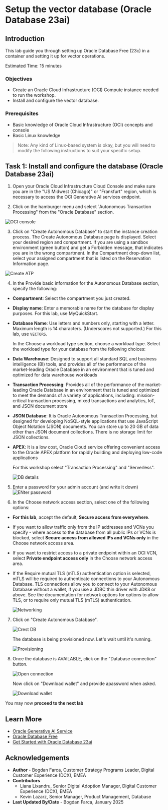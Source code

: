 # Setup the vector database (Oracle Database 23ai)

## Introduction

This lab guide you through setting up Oracle Database Free (23c) in a container and setting it up for vector operations.

Estimated Time: 15 minutes

### Objectives

* Create an Oracle Cloud Infrastructure (OCI) Compute instance needed to run the workshop.
* Install and configure the vector database.

### Prerequisites

* Basic knowledge of Oracle Cloud Infrastructure (OCI) concepts and console
* Basic Linux knowledge

> Note: Any kind of Linux-based system is okay, but you will need to modify the following instructions to suit your specific setup.

## Task 1: Install and configure the database (Oracle Database 23ai)

1. Open your Oracle Cloud Infrastructure Cloud Console and make sure you are in the "US Midwest (Chicago)" or "Frankfurt" region, which is necessary to access the OCI Generative AI services endpoint.

2. Click on the hamburger menu and select `Autonomous Transaction Processing" from the "Oracle Database" section.

 ![OCI console](images/image1.png)

3. Click on "Create Autonomous Database" to start the instance creation process. The Create Autonomous Database page is displayed. Select your desired region and compartment. If you are using a sandbox environment (green button) and get a Forbidden message, that indicates you are in the wrong compartment. In the Compartment drop-down list, select your assigned compartment that is listed on the Reservation Information page.

 ![Create ATP](images/image2.png)

4. In the Provide basic information for the Autonomous Database section, specify the following:

- **Compartment**: Select the compartment you just created.
- **Display name**: Enter a memorable name for the database for display purposes. For this lab, use MyQuickStart.
- **Database Name**: Use letters and numbers only, starting with a letter. Maximum length is 14 characters. (Underscores not supported.) For this lab, use `VECTORS`.

   In the Choose a workload type section, choose a workload type. Select the workload type for your database from the following choices:

- **Data Warehouse**: Designed to support all standard SQL and business intelligence (BI) tools, and provides all of the performance of the market-leading Oracle Database in an environment that is tuned and optimized for data warehouse workloads
- **Transaction Processing**: Provides all of the performance of the market-leading Oracle Database in an environment that is tuned and optimized to meet the demands of a variety of applications, including: mission-critical transaction processing, mixed transactions and analytics, IoT, and JSON document store
- **JSON Database**: It is Oracle Autonomous Transaction Processing, but designed for developing NoSQL-style applications that use JavaScript Object Notation (JSON) documents. You can store up to 20 GB of data other than JSON document collections. There is no storage limit for JSON collections.
- **APEX**: It is a low cost, Oracle Cloud service offering convenient access to the Oracle APEX platform for rapidly building and deploying low-code applications

   For this workshop select "Transaction Processing" and "Serverless".

   ![DB details](images/image3.png)

5. Enter a password for your admin account (and write it down)
![ENter password](images/images4.png)

6. In the Choose network access section, select one of the following options:
- **For this lab**, accept the default, **Secure access from everywhere**.
- If you want to allow traffic only from the IP addresses and VCNs you specify - where access to the database from all public IPs or VCNs is blocked, select **Secure access from allowed IPs and VCNs only** in the Choose network access area.
- If you want to restrict access to a private endpoint within an OCI VCN, select **Private endpoint access only** in the Choose network access area.
- If the Require mutual TLS (mTLS) authentication option is selected, mTLS will be required to authenticate connections to your Autonomous Database. TLS connections allow you to connect to your Autonomous Database without a wallet, if you use a JDBC thin driver with JDK8 or above. See the documentation for network options for options to allow TLS, or to require only mutual TLS (mTLS) authentication.

   ![Networking](images/images5.png)

7. Click on "Create Autonomous Database".

   ![Crest DB](images/images6.png)

   The database is being provisioned now. Let's wait until it's running.

   ![Provisioning](images/images7.png)

8. Once the database is AVAILABLE, click on the "Database connection" button.

   ![Open connection](images/images8.png)

   Now click on "Download wallet" and provide apassword when asked.

   ![Download wallet](images/image9.png)

You may now **proceed to the next lab**

## Learn More
* [Oracle Generative AI Service](https://www.oracle.com/artificial-intelligence/generative-ai/generative-ai-service/)
* [Oracle Database Free](https://www.oracle.com/database/free/)
* [Get Started with Oracle Database 23ai](https://www.oracle.com/ro/database/free/get-started/)

## Acknowledgements
* **Author** - Bogdan Farca, Customer Strategy Programs Leader, Digital Customer Experience (DCX), EMEA
* **Contributors** 
   - Liana Lixandru, Senior Digital Adoption Manager, Digital Customer Experience (DCX), EMEA
   - Kevin Lazarz, Senior Manager, Product Management, Database
* **Last Updated By/Date** -  Bogdan Farca, January 2025